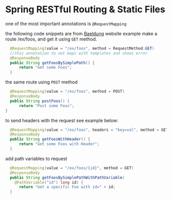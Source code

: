 # Spring RESTful Routing & Static Files
one of the most important annotations is `@RequestMapping`

the following code snippets are from [Baeldung](https://www.baeldung.com/spring-requestmapping) website
example make a route /ex/foos, and get it using `GET` method.

```java
  @RequestMapping(value = "/ex/foos", method = RequestMethod.GET)
  //this annotation to not maps with templates and shows error
  @ResponseBody
  public String getFoosBySimplePath() {
      return "Get some Foos";
  }
```

the same route using `POST` method

```java
  @RequestMapping(value = "/ex/foos", method = POST)
  @ResponseBody
  public String postFoos() {
      return "Post some Foos";
}
```

to send headers with the request see example below:

```java 
  @RequestMapping(value = "/ex/foos", headers = "key=val", method = GET)
  @ResponseBody
  public String getFoosWithHeader() {
      return "Get some Foos with Header";
  }
```

add path variables to request 

```java
  @RequestMapping(value = "/ex/foos/{id}", method = GET)
  @ResponseBody
  public String getFoosBySimplePathWithPathVariable(
    @PathVariable("id") long id) {
      return "Get a specific Foo with id=" + id;
  }
```